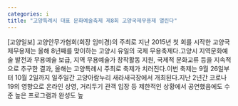 ```yaml
---
categories: i
title: "고양특례시 대표 문화예술축제 제8회 고양국제무용제 열린다"
---
```

[고양일보] 고양안무가협회(회장 임미경)의 주최로 지난 2015년 첫 회를 시작한 고양국제무용제는 올해 8년째를 맞이하는 고양시 유일의 국제 무용축제다.고양시 지역문화예술 발전과 무용예술 보급, 지역 무용예술가 창작활동 지원, 국제적 문화교류 등을 지속적으로 추구한 결과, 올해는 고양특례시 주최로 축제가 치러진다.이번 축제는 9월 26일부터 10월 2일까지 일주일간 고양아람누리 새라새극장에서 개최된다.지난 2년간 코로나19의 영향으로 온라인 상영, 거리두기 관객 입장 등 제한적인 상황에서 공연했음에도 수준 높은 프로그램과 완성도 높